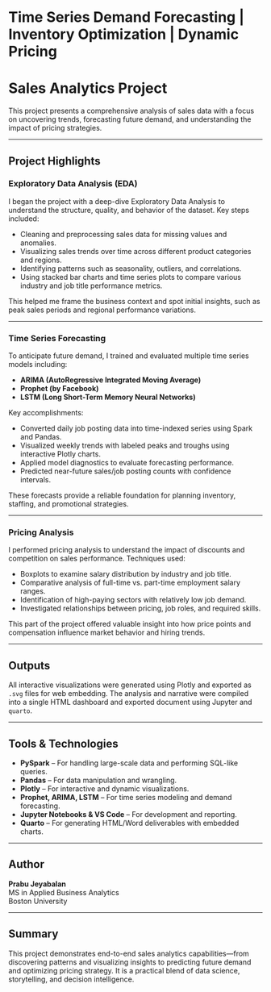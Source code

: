 
# Time Series Demand Forecasting | Inventory Optimization | Dynamic Pricing

# Sales Analytics Project

This project presents a comprehensive analysis of sales data with a focus on uncovering trends, forecasting future demand, and understanding the impact of pricing strategies.

---

## Project Highlights

### Exploratory Data Analysis (EDA)

I began the project with a deep-dive Exploratory Data Analysis to understand the structure, quality, and behavior of the dataset. Key steps included:

- Cleaning and preprocessing sales data for missing values and anomalies.
- Visualizing sales trends over time across different product categories and regions.
- Identifying patterns such as seasonality, outliers, and correlations.
- Using stacked bar charts and time series plots to compare various industry and job title performance metrics.

This helped me frame the business context and spot initial insights, such as peak sales periods and regional performance variations.

---

### Time Series Forecasting

To anticipate future demand, I trained and evaluated multiple time series models including:

- **ARIMA (AutoRegressive Integrated Moving Average)**
- **Prophet (by Facebook)**
- **LSTM (Long Short-Term Memory Neural Networks)**

Key accomplishments:

- Converted daily job posting data into time-indexed series using Spark and Pandas.
- Visualized weekly trends with labeled peaks and troughs using interactive Plotly charts.
- Applied model diagnostics to evaluate forecasting performance.
- Predicted near-future sales/job posting counts with confidence intervals.

These forecasts provide a reliable foundation for planning inventory, staffing, and promotional strategies.

---

### Pricing Analysis

I performed pricing analysis to understand the impact of discounts and competition on sales performance. Techniques used:

- Boxplots to examine salary distribution by industry and job title.
- Comparative analysis of full-time vs. part-time employment salary ranges.
- Identification of high-paying sectors with relatively low job demand.
- Investigated relationships between pricing, job roles, and required skills.

This part of the project offered valuable insight into how price points and compensation influence market behavior and hiring trends.

---

## Outputs

All interactive visualizations were generated using Plotly and exported as `.svg` files for web embedding. The analysis and narrative were compiled into a single HTML dashboard and exported document using Jupyter and `quarto`.

---

## Tools & Technologies

- **PySpark** – For handling large-scale data and performing SQL-like queries.
- **Pandas** – For data manipulation and wrangling.
- **Plotly** – For interactive and dynamic visualizations.
- **Prophet, ARIMA, LSTM** – For time series modeling and demand forecasting.
- **Jupyter Notebooks & VS Code** – For development and reporting.
- **Quarto** – For generating HTML/Word deliverables with embedded charts.

---

## Author

**Prabu Jeyabalan**  
MS in Applied Business Analytics  
Boston University

---

## Summary

This project demonstrates end-to-end sales analytics capabilities—from discovering patterns and visualizing insights to predicting future demand and optimizing pricing strategy. It is a practical blend of data science, storytelling, and decision intelligence.


